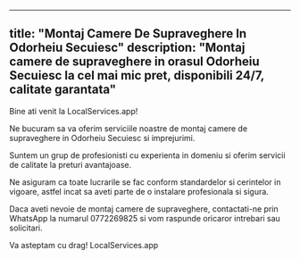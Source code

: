 
---
title: "Montaj Camere De Supraveghere In Odorheiu Secuiesc"
description: "Montaj camere de supraveghere in orasul Odorheiu Secuiesc la cel mai mic pret, disponibili 24/7, calitate garantata"
---


Bine ati venit la LocalServices.app! 

Ne bucuram sa va oferim serviciile noastre de montaj camere de supraveghere in Odorheiu Secuiesc si imprejurimi. 

Suntem un grup de profesionisti cu experienta in domeniu si oferim servicii de calitate la preturi avantajoase. 

Ne asiguram ca toate lucrarile se fac conform standardelor si cerintelor in vigoare, astfel incat sa aveti parte de o instalare profesionala si sigura. 

Daca aveti nevoie de montaj camere de supraveghere, contactati-ne prin WhatsApp la numarul 0772269825 si vom raspunde oricaror intrebari sau solicitari. 

Va asteptam cu drag!
LocalServices.app
